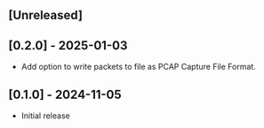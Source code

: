 ## [Unreleased]

## [0.2.0] - 2025-01-03

- Add option to write packets to file as PCAP Capture File Format.

## [0.1.0] - 2024-11-05

- Initial release
